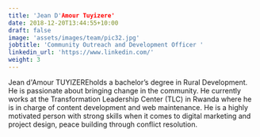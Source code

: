 ```yaml
---
title: 'Jean D'Amour Tuyizere'
date: 2018-12-20T13:44:55+10:00
draft: false
image: 'assets/images/team/pic32.jpg'
jobtitle: 'Community Outreach and Development Officer '
linkedin_url: 'https://www.linkedin.com/'
weight: 3
---
```


Jean d'Amour TUYIZEREholds a  bachelor’s degree in Rural Development. He is passionate about bringing change in the community. He currently works at the Transformation Leadership Center (TLC) in Rwanda where he is  in charge of content development and web maintenance. He is a highly motivated person with strong skills when it comes to digital marketing and project design, peace building through conflict resolution.  